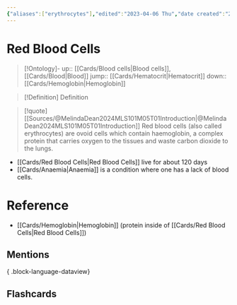 ```yaml
---
{"aliases":["erythrocytes"],"edited":"2023-04-06 Thu","date created":"2023-02-21 Tue","dg-publish":true,"permalink":"/cards/red-blood-cells/","dgPassFrontmatter":true}
---
```


# Red Blood Cells

> [!Ontology]-
> up:: [[Cards/Blood cells\|Blood cells]], [[Cards/Blood\|Blood]]
> jump:: [[Cards/Hematocrit\|Hematocrit]]
> down:: [[Cards/Hemoglobin\|Hemoglobin]]

> [!Definition] Definition
> 

> [!quote] [[Sources/@MelindaDean2024MLS101M05T01Introduction\|@MelindaDean2024MLS101M05T01Introduction]]
> Red blood cells (also called erythrocytes) are ovoid cells which contain haemoglobin, a complex protein that carries oxygen to the tissues and waste carbon dioxide to the lungs.

- [[Cards/Red Blood Cells\|Red Blood Cells]] live for about 120 days
- [[Cards/Anaemia\|Anaemia]] is a condition where one has a lack of blood cells.
# Reference
- [[Cards/Hemoglobin\|Hemoglobin]] (protein inside of [[Cards/Red Blood Cells\|Red Blood Cells]])

## Mentions

{ .block-language-dataview}

## Flashcards
